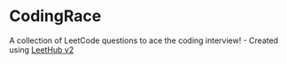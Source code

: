 # CodingRace
A collection of LeetCode questions to ace the coding interview! - Created using [LeetHub v2](https://github.com/arunbhardwaj/LeetHub-2.0)
